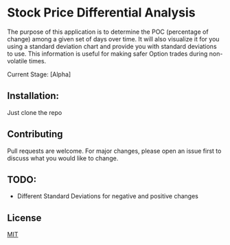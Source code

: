 
# Stock Price Differential Analysis

The purpose of this application is to determine the POC (percentage of change) among a given set of days over time. It will also visualize it for you using a standard deviation chart and provide you with standard deviations to use. This information is useful for making safer Option trades during non-volatile times.

Current Stage: [Alpha] 

## Installation:

Just clone the repo

## Contributing
Pull requests are welcome. For major changes, please open an issue first to discuss what you would like to change.

## TODO:
- Different Standard Deviations for negative and positive changes

## License
[MIT](https://choosealicense.com/licenses/mit/)
